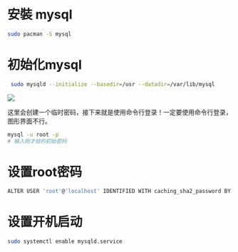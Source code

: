# 安裝 mysql

```bash
sudo pacman -S mysql
```

# 初始化mysql

```bash
 sudo mysqld --initialize --basedir=/usr --datadir=/var/lib/mysql
```

![](http://oss-file-cache.oss-cn-shanghai.aliyuncs.com/1651370753_image.png)

这里会创建一个临时密码，接下来就是使用命令行登录！一定要使用命令行登录，图形界面不行。

```bash
mysql -u root -p
# 输入刚才给的初始密码
```

# 设置root密码

```bash
ALTER USER 'root'@'localhost' IDENTIFIED WITH caching_sha2_password BY '新的密码';
```

# 设置开机启动

```bash
sudo systemctl enable mysqld.service
```
